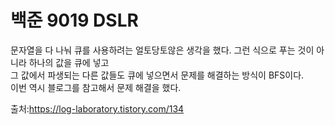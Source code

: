 # 백준 9019 DSLR

문자열을 다 나눠 큐를 사용하려는 얼토당토않은 생각을 했다. 그런 식으로 푸는 것이 아니라 하나의 값을 큐에 넣고 <br>
그 값에서 파생되는 다른 값들도 큐에 넣으면서 문제를 해결하는 방식이 BFS이다.<br>
이번 역시 블로그를 참고해서 문제 해결을 했다.

출처:https://log-laboratory.tistory.com/134
